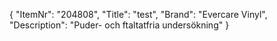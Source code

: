 {
  "ItemNr": "204808",
  "Title": "test",
  "Brand": "Evercare Vinyl",
  "Description": "Puder- och ftaltatfria undersökning"
}